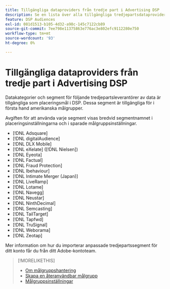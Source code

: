 ```yaml
---
title: Tillgängliga dataproviders från tredje part i Advertising DSP
description: Se en lista över alla tillgängliga tredjepartsdataproviders.
feature: DSP Audiences
exl-id: 081d1513-b105-4d32-a98c-145c7122cb89
source-git-commit: 7ee798e11375863e776ac3e802efc9112280e750
workflow-type: tm+mt
source-wordcount: '93'
ht-degree: 0%

---
```


<!-- feature: audiences -->

# Tillgängliga dataproviders från tredje part i Advertising DSP

Datakategorier och segment för följande tredjepartsleverantörer av data är tillgängliga som placeringsmål i DSP. Dessa segment är tillgängliga för i första hand amerikanska målgrupper.

Avgiften för att använda varje segment visas bredvid segmentnamnet i placeringsinställningarna och i sparade målgruppsinställningar.

* [!DNL Adsquare]
* [!DNL digitalAudience]
* [!DNL DLX Mobile]
* [!DNL eXelate] ([!DNL Nielsen])
* [!DNL Eyeota]
* [!DNL Factual]
* [!DNL Fraud Protection]
* [!DNL Ibehaviour]
* [!DNL Intimate Merger (Japan)]
* [!DNL LiveRamp]
* [!DNL Lotame]
* [!DNL Navegg]
* [!DNL Neustar]
* [!DNL NinthDecimal]
* [!DNL Semcasting]
* [!DNL TailTarget]
* [!DNL Tapfwd]
* [!DNL TruSignal]
* [!DNL Weborama]
* [!DNL Zeotap]

Mer information om hur du importerar anpassade tredjepartssegment för ditt konto får du från ditt Adobe-kontoteam.

>[!MORELIKETHIS]
>
>* [Om målgruppshantering](audience-about.md)
>* [Skapa en återanvändbar målgrupp](reusable-audience-create.md)
>* [Målgruppsinställningar](audience-settings.md)
